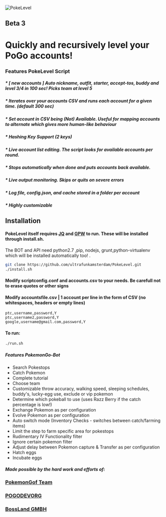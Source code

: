 
![PokeLevel](http://i.imgur.com/XHKPxy3.pngg)


## **Beta 3**
# **Quickly and recursively level your PoGo accounts!**

### Features PokeLevel Script
##### * [  new accounts ] Auto nickname, outfit, starter, accept-tos, buddy and level 3/4 in 100 sec! Picks team at level 5
##### * Iterates over your accounts CSV and runs each account for a given time. (default 300 sec)
##### * Set account in CSV being (Not) Available. Useful for mapping accounts to alternate which gives more human-like behaviour
##### * Hashing Key Support (2 keys)
##### * Live account list editing. The script looks for available accounts per round.
##### * Stops automatically when done and puts accounts back available.
##### * Live output monitoring. Skips or quits on severe errors
##### * Log file, config.json, and cache stored in a  folder per account
##### * Highly customizable

## Installation
 
#### PokeLevel itself requires [JQ](https://stedolan.github.io/jq/) and [GPW](https://packages.debian.org/gpw) to run. These will be installed through install.sh.
The BOT and API need python2.7 ,pip, nodejs, grunt,python-virtualenv which will be installed automatically too!
.
``` bash
git clone https://github.com/ultrafunkamsterdam/PokeLevel.git
./install.sh
```

#### Modify scriptconfig.conf and accounts.csv to your needs. Be carefull not to erase quotes or other signs
#### Modify accountsfile.csv | 1 account per line in the form of CSV (no whitespaces, headers or empty lines)
```
ptc,username,password,Y
ptc,username2,password,Y
google,username@gmail.com,password,Y
```
#### To run:
```bash
./run.sh
```

##### Features PokemonGo-Bot
* Search Pokestops
* Catch Pokemon
* Complete tutorial
* Choose team
* Customizable throw accuracy, walking speed, sleeping schedules, buddy's, lucky-egg use, exclude or vip pokemon
* Determine which pokeball to use (uses Razz Berry if the catch percentage is low!)
* Exchange Pokemon as per configuration
* Evolve Pokemon as per configuration
* Auto switch mode (Inventory Checks - switches between catch/farming items)
* Limit the step to farm specific area for pokestops
* Rudimentary IV Functionality filter
* Ignore certain pokemon filter
* Adjust delay between Pokemon capture & Transfer as per configuration
* Hatch eggs
* Incubate eggs

##### Made possible by the hard work and efforts of: 
### [PokemonGof Team ](https://github.com/PokemonGoF)
### [POGODEVORG](https://github.com/pogodevorg)
### [BossLand GMBH](https://www.bossland-gmbh.com)

